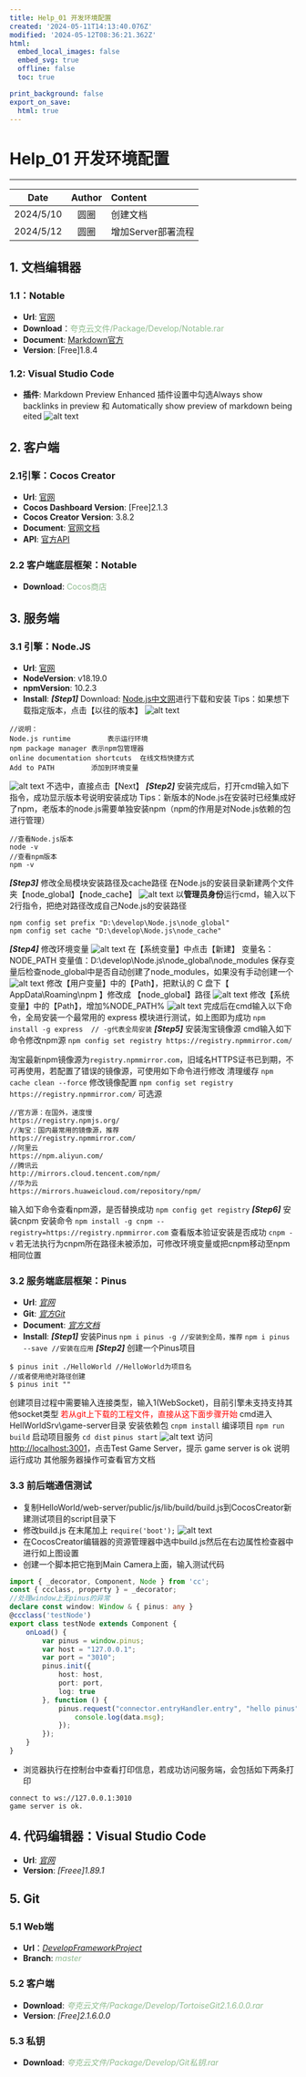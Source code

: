 ```yaml
---
title: Help_01 开发环境配置
created: '2024-05-11T14:13:40.076Z'
modified: '2024-05-12T08:36:21.362Z'
html:
  embed_local_images: false
  embed_svg: true
  offline: false
  toc: true

print_background: false
export_on_save:
  html: true
---
```

# Help_01 开发环境配置
---
| Date | Author | Content |
| :-----: | :--: | :------- |
| 2024/5/10 | 圆圈 | 创建文档 |
| 2024/5/12 | 圆圈 | 增加Server部署流程 |
## 1. 文档编辑器
### 1.1：Notable
- **Url**: [官网](https://notable.app)
- **Download**：<font color=#8FBC8F>夸克云文件/Package/Develop/Notable.rar</font>
- **Document**: [Markdown官方](https://markdown.com.cn/basic-syntax)
- **Version**: [Free]1.8.4

### 1.2: Visual Studio Code
- **插件**: Markdown Preview Enhanced
插件设置中勾选Always show backlinks in preview 和 Automatically show preview of markdown being eited
![alt text](1715505835716.png)

## 2. 客户端
### 2.1引擎：Cocos Creator
- **Url**: [官网](https://www.cocos.com/creator)
- **Cocos Dashboard Version**: [Free]2.1.3
- **Cocos Creator Version**: 3.8.2
- **Document**: [官网文档](https://docs.cocos.com/creator/manual/zh)
- **API**: [官方API](https://docs.cocos.com/creator/api/zh/)

### 2.2 客户端底层框架：Notable
- **Download**: <font color=#8FBC8F>Cocos商店</font>

## 3. 服务端
### 3.1 引擎：Node.JS
- **Url**: [官网](https://nodejs.org/en)
- **NodeVersion**: v18.19.0
- **npmVersion**: 10.2.3
- **Install**: 
***[Step1]*** Download: [Node.js中文网](https://www.nodejs.com.cn/download.html)进行下载和安装
Tips：如果想下载指定版本，点击【以往的版本】
![alt text](image.png)
```
//说明：
Node.js runtime 		表示运行环境
npm package manager	表示npm包管理器
online documentation shortcuts 	在线文档快捷方式
Add to PATH			添加到环境变量
```
![alt text](image-1.png)
不选中，直接点击【Next】
***[Step2]*** 安装完成后，打开cmd输入如下指令，成功显示版本号说明安装成功
Tips：新版本的Node.js在安装时已经集成好了npm，老版本的node.js需要单独安装npm（npm的作用是对Node.js依赖的包进行管理）
```
//查看Node.js版本
node -v
//查看npm版本
npm -v
```
***[Step3]*** 修改全局模块安装路径及cache路径
在Node.js的安装目录新建两个文件夹【node_global】【node_cache】
![alt text](image-3.png)
以**管理员身份**运行cmd，输入以下2行指令，把绝对路径改成自己Node.js的安装路径
```
npm config set prefix "D:\develop\Node.js\node_global"
npm config set cache "D:\develop\Node.js\node_cache"
```
***[Step4]*** 修改环境变量
![alt text](image-4.png)
在【系统变量】中点击【新建】
变量名：NODE_PATH
变量值：D:\develop\Node.js\node_global\node_modules
保存变量后检查node_global中是否自动创建了node_modules，如果没有手动创建一个
![alt text](image-5.png)
修改【用户变量】中的【Path】，把默认的 C 盘下【 AppData\Roaming\npm 】修改成 【node_global】路径
![alt text](image-6.png)
修改【系统变量】中的【Path】，增加%NODE_PATH%
![alt text](image-7.png)
完成后在cmd输入以下命令，全局安装一个最常用的 express 模块进行测试，如上图即为成功
`npm install -g express  // -g代表全局安装`
***[Step5]*** 安装淘宝镜像源
cmd输入如下命令修改npm源
`npm config set registry https://registry.npmmirror.com/`

淘宝最新npm镜像源为`registry.npmmirror.com`，旧域名HTTPS证书已到期，不可再使用，若配置了错误的镜像源，可使用如下命令进行修改
清理缓存
`npm cache clean --force`
修改镜像配置
`npm config set registry https://registry.npmmirror.com/`
可选源
```
//官方源：在国外，速度慢
https://registry.npmjs.org/
//淘宝：国内最常用的镜像源，推荐
https://registry.npmmirror.com/
//阿里云
https://npm.aliyun.com/
//腾讯云
http://mirrors.cloud.tencent.com/npm/
//华为云
https://mirrors.huaweicloud.com/repository/npm/
```

输入如下命令查看npm源，是否替换成功
`npm config get registry`
***[Step6]*** 安装cnpm
安装命令
`npm install -g cnpm --registry=https://registry.npmmirror.com`
查看版本验证安装是否成功
`cnpm -v`
若无法执行为cnpm所在路径未被添加，可修改环境变量或把cnpm移动至npm相同位置

### 3.2 服务端底层框架：Pinus
- **Url**: [*官网*](http://pinus.io/)
- **Git**: [*官方Git*](https://github.com/node-pinus/pinus)
- **Document**: [*官方文档*](https://pinus.io/zh-cn/introduce.html)
- **Install**: 
***[Step1]*** 安装Pinus
`npm i pinus -g //安装到全局，推荐`
`npm i pinus --save //安装在应用`
***[Step2]*** 创建一个Pinus项目
```
$ pinus init ./HelloWorld //HelloWorld为项目名
//或者使用绝对路径创建
$ pinus init ""
```
创建项目过程中需要输入连接类型，输入1(WebSocket)，目前引擎未支持支持其他socket类型
<font color=red>若从git上下载的工程文件，直接从这下面步骤开始</font>
cmd进入 HellWorldSrv\game-server目录
安装依赖包
`cnpm install`
编译项目
`npm run build`
启动项目服务
`cd dist`
`pinus start`
![alt text](image-9.png)
访问 [http://localhost:3001](http://localhost:3001)，点击Test Game Server，提示 game server is ok 说明运行成功
其他服务器操作可查看官方文档

### 3.3 前后端通信测试
- 复制HelloWorld/web-server/public/js/lib/build/build.js到CocosCreator新建测试项目的script目录下
- 修改build.js 在末尾加上
`require('boot');`
![alt text](image-10.png)
- 在CocosCreator编辑器的资源管理器中选中build.js然后在右边属性检查器中进行如上图设置
- 创建一个脚本把它拖到Main Camera上面，输入测试代码
```typescript
import { _decorator, Component, Node } from 'cc';
const { ccclass, property } = _decorator;
//处理window上无pinus的异常
declare const window: Window & { pinus: any }
@ccclass('testNode')
export class testNode extends Component {
    onLoad() {
        var pinus = window.pinus;
        var host = "127.0.0.1";
        var port = "3010";
        pinus.init({
            host: host,
            port: port,
            log: true
        }, function () {
            pinus.request("connector.entryHandler.entry", "hello pinus", function (data) {
                console.log(data.msg);
            });
        });
    }
}
```
- 浏览器执行在控制台中查看打印信息，若成功访问服务端，会包括如下两条打印
```
connect to ws://127.0.0.1:3010
game server is ok.
```

## 4. 代码编辑器：Visual Studio Code
- **Url**: [*官网*](https://code.visualstudio.com)
- **Version**: *[Freee]1.89.1*

## 5. Git
### 5.1 Web端
- **Url**：[*DevelopFrameworkProject*](https://github.com/loverxuan2014/DevelopFrameworkProject)
- **Branch**: *<font color=#8FBC8F>master</font>*

### 5.2 客户端
- **Download**: *<font color=#8FBC8F>夸克云文件/Package/Develop/TortoiseGit2.1.6.0.0.rar</font>*
- **Version**: *[Free]2.1.6.0.0*

### 5.3 私钥
- **Download**: *<font color=#8FBC8F>夸克云文件/Package/Develop/Git私钥.rar</font>*

